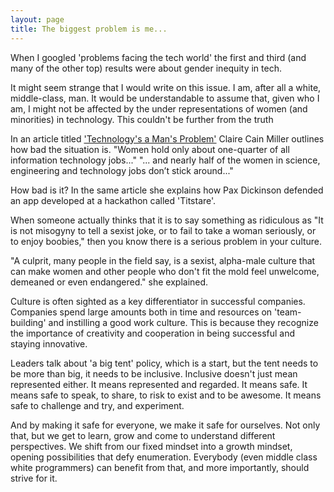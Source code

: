 ```yaml
---
layout: page
title: The biggest problem is me...
---
```


When I googled 'problems facing the tech world' the first and third (and many of the other top) results were about gender inequity in tech.

It might seem strange that I would write on this issue. I am, after all a white, middle-class, man. It would be understandable to assume that, given who I am, I might not be affected by the under representations of women (and minorities) in technology. This couldn't be further from the truth

In an article titled ['Technology's a Man's Problem'](http://www.nytimes.com/2014/04/06/technology/technologys-man-problem.html) Claire Cain Miller outlines how bad the situation is. "Women hold only about one-quarter of all information technology jobs..." "... and nearly half of the women in science, engineering and technology jobs don’t stick around..."

How bad is it? In the same article she explains how Pax Dickinson defended an app developed at a hackathon called 'Titstare'.

When someone actually thinks that it is to say something as ridiculous as "It is not misogyny to tell a sexist joke, or to fail to take a woman seriously, or to enjoy boobies," then you know there is a serious problem in your culture.

<aside>"A culprit, many people in the field say, is a sexist, alpha-male culture that can make women and other people who don't fit the mold feel unwelcome, demeaned or even endangered." she explained.</aside>

Culture is often sighted as a key differentiator in successful companies. Companies spend large amounts both in time and resources on 'team-building' and instilling a good work culture. This is because they recognize the importance of creativity and cooperation in being successful and staying innovative.

Leaders talk about 'a big tent' policy, which is a start, but the tent needs to be more than big, it needs to be inclusive. Inclusive doesn't just mean represented either. It means represented and regarded. It means safe. It means safe to speak, to share, to risk to exist and to be awesome. It means safe to challenge and try, and experiment.

And by making it safe for everyone, we make it safe for ourselves. Not only that, but we get to learn, grow and come to understand different perspectives. We shift from our fixed mindset into a growth mindset, opening possibilities that defy enumeration. Everybody (even middle class white programmers) can benefit from that, and more importantly, should strive for it.

